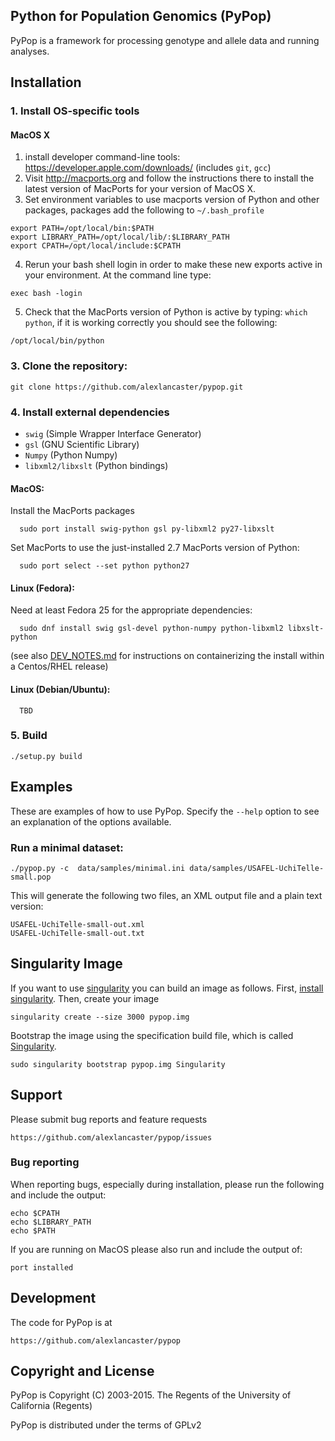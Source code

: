 ## Python for Population Genomics (PyPop)

PyPop is a framework for processing genotype and allele data and running analyses.

## Installation

### 1. Install OS-specific tools

#### MacOS X

1. install developer command-line tools: https://developer.apple.com/downloads/  (includes ```git```, ```gcc```)
2. Visit http://macports.org and follow the instructions there to install the latest version of MacPorts for your version of MacOS X.
3. Set environment variables to use macports version of Python and other packages, packages add the following to ```~/.bash_profile```

```
export PATH=/opt/local/bin:$PATH
export LIBRARY_PATH=/opt/local/lib/:$LIBRARY_PATH
export CPATH=/opt/local/include:$CPATH
```

4. Rerun your bash shell login in order to make these new exports active in your environment.  At the command line type: 

```
exec bash -login
```

5. Check that the MacPorts version of Python is active by typing: ```which python```, if it is working correctly you should see the following:

```
/opt/local/bin/python
````

### 3. Clone the repository:

    git clone https://github.com/alexlancaster/pypop.git
  
### 4. Install external dependencies

* ```swig``` (Simple Wrapper Interface Generator) 
* ```gsl``` (GNU Scientific Library)
* ```Numpy``` (Python Numpy)
* ```libxml2/libxslt``` (Python bindings)

#### MacOS:

Install the MacPorts packages

      sudo port install swig-python gsl py-libxml2 py27-libxslt
      
Set MacPorts to use the just-installed 2.7 MacPorts version of Python:

      sudo port select --set python python27

#### Linux (Fedora): 

Need at least Fedora 25 for the appropriate dependencies:

      sudo dnf install swig gsl-devel python-numpy python-libxml2 libxslt-python

(see also [DEV_NOTES.md](DEV_NOTES.md) for instructions on containerizing the install within a Centos/RHEL release)

#### Linux (Debian/Ubuntu): 

      TBD
     
### 5. Build

    ./setup.py build

## Examples

These are examples of how to use PyPop. Specify the `--help` option to see an
explanation of the options available.

### Run a minimal dataset:

    ./pypop.py -c  data/samples/minimal.ini data/samples/USAFEL-UchiTelle-small.pop

This will generate the following two files, an XML output file and a plain text version:

    USAFEL-UchiTelle-small-out.xml
    USAFEL-UchiTelle-small-out.txt

## Singularity Image
If you want to use [singularity](https://singularity.lbl.gov) you can build an image as follows. First, [install singularity](https://singularity.lbl.gov/install-linux). Then, create your image

```
singularity create --size 3000 pypop.img
```

Bootstrap the image using the specification build file, which is called [Singularity](Singularity).

```
sudo singularity bootstrap pypop.img Singularity
```


## Support

Please submit bug reports and feature requests

    https://github.com/alexlancaster/pypop/issues

### Bug reporting

When reporting bugs, especially during installation, please run the following and include the output:

    echo $CPATH
    echo $LIBRARY_PATH
    echo $PATH

If you are running on MacOS please also run and include the output of:

    port installed

## Development

The code for PyPop is at

    https://github.com/alexlancaster/pypop

## Copyright and License

PyPop is Copyright (C) 2003-2015. The Regents of the University of California (Regents)

PyPop is distributed under the terms of GPLv2

